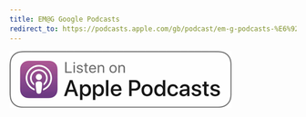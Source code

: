 ```yaml
---
title: EM@G Google Podcasts
redirect_to: https://podcasts.apple.com/gb/podcast/em-g-podcasts-%E6%92%AD%E5%AE%A2/id1605407339
---
```


<a href="https://podcasts.apple.com/gb/podcast/em-g-podcasts-%E6%92%AD%E5%AE%A2/id1605407339"
  title="EM@G on Apple Podcasts">
  <img src="assets/img/apple-podcasts.png" alt="EM@G on Apple Podcasts" />
</a>
